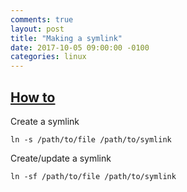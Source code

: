 ```yaml
---
comments: true
layout: post
title: "Making a symlink"
date: 2017-10-05 09:00:00 -0100
categories: linux
---
```

## [How to](https://stackoverflow.com/questions/1951742/how-to-symlink-a-file-in-linux)
Create a symlink
```
ln -s /path/to/file /path/to/symlink
```
Create/update a symlink
```
ln -sf /path/to/file /path/to/symlink
```
